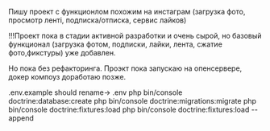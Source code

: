 Пишу проект с функционлом похожим на инстаграм (загрузка фото, просмотр ленті, подписка/отписка, сервис лайков)

!!!Проект пока в стадии активной разработки и очень сырой, 
но базовый функционал (загрузка фотом, подписки, лайки, 
лента, сжатие фото,фикстуры) уже добавлен.

Но пока без рефакторинга. Проэкт пока запускаю на опенсервере, докер компоуз доработаю позже.

.env.example  should rename-> .env
php bin/console doctrine:database:create
php bin/console doctrine:migrations:migrate
php bin/console doctrine:fixtures:load
php bin/console doctrine:fixtures:load --append



